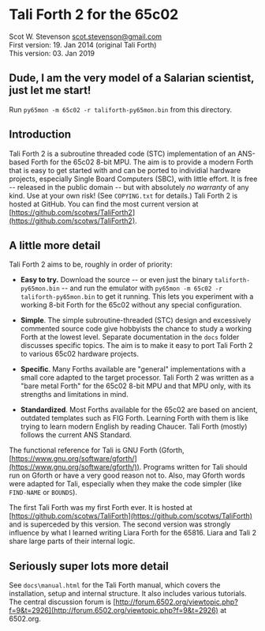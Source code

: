 # Tali Forth 2 for the 65c02  
Scot W. Stevenson <scot.stevenson@gmail.com>   
First version: 19. Jan 2014 (original Tali Forth)  
This version: 03. Jan 2019

## Dude, I am the very model of a Salarian scientist, just let me start!

Run `py65mon -m 65c02 -r taliforth-py65mon.bin` from this directory.


## Introduction

Tali Forth 2 is a subroutine threaded code (STC) implementation of an ANS-based
Forth for the 65c02 8-bit MPU. The aim is to provide a modern Forth that is easy
to get started with and can be ported to individial hardware projects,
especially Single Board Computers (SBC), with little effort. It is free --
released in the public domain -- but with absolutely _no warranty_ of any kind.
Use at your own risk! (See `COPYING.txt` for details.) Tali Forth 2 is hosted at
GitHub. You can find the most current version at
[https://github.com/scotws/TaliForth2](https://github.com/scotws/TaliForth2).


## A little more detail 

Tali Forth 2 aims to be, roughly in order of priority: 

- **Easy to try.** Download the source -- or even just the binary
  `taliforth-py65mon.bin` -- and run the emulator with `py65mon -m 65c02 -r
  taliforth-py65mon.bin` to get it running.  This lets you experiment with a
  working 8-bit Forth for the 65c02 without any special configuration.

- **Simple**. The simple subroutine-threaded (STC) design and excessively
  commented source code give hobbyists the chance to study a working Forth at
  the lowest level. Separate documentation in the `docs` folder discusses
  specific topics. The aim is to make it easy to port Tali Forth 2 to various
  65c02 hardware projects. 

- **Specific**. Many Forths available are "general" implementations with a small
  core adapted to the target processor. Tali Forth 2 was written as a "bare
  metal Forth" for the 65c02 8-bit MPU and that MPU only, with its strengths and
  limitations in mind. 

- **Standardized**. Most Forths available for the 65c02 are based on ancient,
  outdated templates such as FIG Forth. Learning Forth with them is like trying
  to learn modern English by reading Chaucer. Tali Forth (mostly) follows the
  current ANS Standard. 
  
The functional reference for Tali is GNU Forth (Gforth,
[https://www.gnu.org/software/gforth/](https://www.gnu.org/software/gforth/)).
Programs written for Tali should run on Gforth or have a very good reason not
to. Also, may Gforth words were adapted for Tali, especially when they make the
code simpler (like `FIND-NAME` or `BOUNDS`). 

The first Tali Forth was my first Forth ever. It is hosted at
[https://github.com/scotws/TaliForth](https://github.com/scotws/TaliForth) and
is superceded by this version. The second version was strongly influence by
what I learned writing Liara Forth for the 65816. Liara and Tali 2 share large
parts of their internal logic. 


## Seriously super lots more detail 

See `docs\manual.html` for the Tali Forth manual, which covers the installation,
setup and internal structure. It also includes various tutorials.  The central
discussion forum is
[http://forum.6502.org/viewtopic.php?f=9&t=2926](http://forum.6502.org/viewtopic.php?f=9&t=2926)
at 6502.org.
